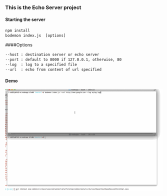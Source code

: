 ### This is the Echo Server project

#### Starting the server

```
npm install
bodemon index.js  [options]
```


####Options

```
--host : destination server or echo server
--port : default to 8000 if 127.0.0.1, otherwise, 80
--log  : log to a specified file
--url  : echo from content of url specified

```


#### Demo
![](walkthrough.gif)
